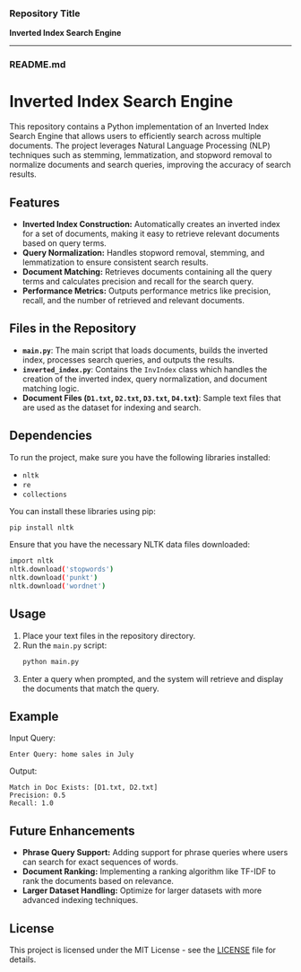 ### Repository Title
**Inverted Index Search Engine**

---

### README.md

# Inverted Index Search Engine

This repository contains a Python implementation of an Inverted Index Search Engine that allows users to efficiently search across multiple documents. The project leverages Natural Language Processing (NLP) techniques such as stemming, lemmatization, and stopword removal to normalize documents and search queries, improving the accuracy of search results.

## Features

- **Inverted Index Construction:** Automatically creates an inverted index for a set of documents, making it easy to retrieve relevant documents based on query terms.
- **Query Normalization:** Handles stopword removal, stemming, and lemmatization to ensure consistent search results.
- **Document Matching:** Retrieves documents containing all the query terms and calculates precision and recall for the search query.
- **Performance Metrics:** Outputs performance metrics like precision, recall, and the number of retrieved and relevant documents.

## Files in the Repository

- **`main.py`**: The main script that loads documents, builds the inverted index, processes search queries, and outputs the results.
- **`inverted_index.py`**: Contains the `InvIndex` class which handles the creation of the inverted index, query normalization, and document matching logic.
- **Document Files (`D1.txt`, `D2.txt`, `D3.txt`, `D4.txt`)**: Sample text files that are used as the dataset for indexing and search.

## Dependencies

To run the project, make sure you have the following libraries installed:
- `nltk`
- `re`
- `collections`

You can install these libraries using pip:
```bash
pip install nltk
```

Ensure that you have the necessary NLTK data files downloaded:
```bash
import nltk
nltk.download('stopwords')
nltk.download('punkt')
nltk.download('wordnet')
```

## Usage

1. Place your text files in the repository directory.
2. Run the `main.py` script:
   ```bash
   python main.py
   ```
3. Enter a query when prompted, and the system will retrieve and display the documents that match the query.

## Example

Input Query:
```
Enter Query: home sales in July
```

Output:
```
Match in Doc Exists: [D1.txt, D2.txt]
Precision: 0.5
Recall: 1.0
```

## Future Enhancements

- **Phrase Query Support:** Adding support for phrase queries where users can search for exact sequences of words.
- **Document Ranking:** Implementing a ranking algorithm like TF-IDF to rank the documents based on relevance.
- **Larger Dataset Handling:** Optimize for larger datasets with more advanced indexing techniques.

## License

This project is licensed under the MIT License - see the [LICENSE](LICENSE) file for details.

